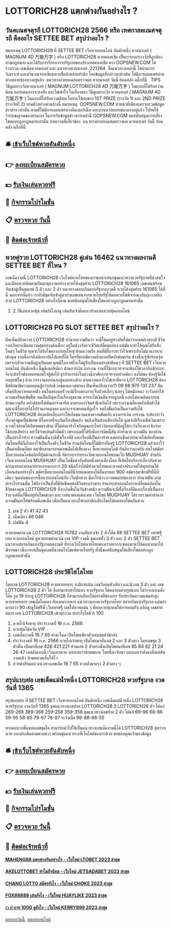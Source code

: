 # LOTTORICH28 แตกต่างกันอย่างไร ?
## วันคเณศจตุรถี LOTTORICH28 2566 หรือ เทศกาลคเณศจตุรถี คืออะไร SETTEE BET สรุปว่าอะไร ?
หมายเหตุ LOTTORICH28 ที่ SETTEE BET เว็บหวยออนไลน์ อันดับหนึ่ง หวยมาเลย์ ( MAGNUM 4D 万能万字 ) หรือ LOTTORICH28 หวยมาเลเซีย เป็นการออกรางวัลที่ถูกต้องตามกฎหมาย และได้รับการรับรองจากรัฐบาลของประเทศมาเลเชีย
ทาง OOPSNEW.COM ได้รวบรวม เลขเด็ดหวยมาเลย์ และ แนวทางหวยมาเลย์  221264  ซึ่งแนวทางเหล่านี้ ได้ผ่านการวิเคราะห์ และคำนวณจากเซียนหวยชื่อดังหลายสำนัก โดยข้อมูลที่กล่าวมาข่างต้น ได้มีการเผยแพร่ผ่านทางหลายช่องทางอยู่แล้ว
 แนวทางถ่ายทอดสดตรวจผล หวยมาเลย์ วันนี้ ย้อนหลัง คลิ๊กที่นี่  
TIPS  วิธีดูผลรางวัลหวยมาเลย์ ( MAGNUM LOTTORICH28 4D 万能万字 ) ในแบบที่ได้รับความนิยม
หลายคนอาจจะสงสัย และไม่เข้าใจ ในเรื่องของ วิธีดูผลรางวัล หวยมาเลย์ ( MAGNUM 4D 万能万字 ) ในแบบที่ได้รับความนิยม โดยจะใช้ผลของ 1ST PRIZE (รางวัล 1) และ 2ND PRIZE (รางวัลที่ 2) ตามตัวอย่างด่านล่างนี้
หมายเหตุ  OOPSNEW.COM ทำหน้าที่เพียงแค่รวบรวมข้อมูล ข่าวสาร เท่านั้น ตามที่ได้มีการเผยแพร่ทางอินเตอร์เน็ท และผ่านทางหลายช่องทางอยู่แล้ว โปรดใช้วิจารณญาณของท่านเอง ในการรับข้อมูลข่าวสารเหล่านี้ OOPSNEW.COM ขอสนับสนุนการเสี่ยงโชคแบบถูกกฎหมายเท่านั้น
บทความที่เกี่ยวข้อง
 แนวทางถ่ายทอดสดตรวจผล หวยมาเลย์ วันนี้ ย้อนหลัง คลิ๊กที่นี่  

## 🛎 [เข้าเว็บไซต์หวยอันดับหนึ่ง](https://bit.ly/3BG5bNw)
## 👉 [ลงทะเบียนสมัครหวย](https://bit.ly/3BG5bNw)
## 💵 [รับเงินเล่นหวยฟรี](https://bit.ly/3C3mvgS)
## 👑 [กิจกรรมโปรโมชั่น](https://bit.ly/3C3mvgS)
## 📋 [ตรวจหวย วันนี้](https://bit.ly/3C3mvgS)
## 📱 [ติดต่อเจ้าหน้าที่](https://bit.ly/3C3mvgS)

## หวยคู่รวย LOTTORICH28 คู่เด่น 16462 แนวทางผลงานดี SETTEE BET ที่ไหน ?
เลขเด็ดงวดนี้ LOTTORICH28 เว็บไซต์หวยไทยของเราขอนำเสนอชุดแนวทางหวยรัฐบาลที่น่าสนใจ และมีคอหวยติดตามกันมาทุกงวดอย่าง หวยโค้งสุดท้าย LOTTORICH28 161065 เลขเด่นพร้อมจับเข้าคู่เป็นชุดเลข 3 ตัว และ 2 ตัว แนวทางสลากกินแบ่งรัฐบาลงวดนี้ หวยโค้งสุดท้าย 161065 ได้ที่นี่ นอกจากนี้แล้ว เรายังมีชุดจับเข้าคู่ตารางเลขเด่นจากหวยไทยรัฐให้คอหวยได้พิจารณากันทุกงวดอีกด้วย LOTTORICH28 อย่างไรก็ตาม ขอสนับสนุนให้เสี่ยงโชคอย่างถูกกฎหมายเท่านั้น
1. 2.วิธีเล่นหวยหุ้น เล่นยังไงมาดู เล่นกับเจ้ามือแถวบ้านเล่นหวยหุ้นออนไลน์

## LOTTORICH28 PG SLOT SETTEE BET สรุปว่าอะไร ?
ฝันเห็นปลิงควาย LOTTORICH28 ทำนายความฝันว่า จะมีโชคอยู่ทางทิศใต้มาจากคนผิวสองสี ชีวิตราบเรียบจะมีแต่ความสุขอย่างต่อเนื่อง อยู่ในช่วงจังหวะชีวิตเปลี่ยนแปลง แต่มันจะทำให้คุณได้รับสิ่งใหม่ๆ ในชีวิต คุณจะได้รับโชคลาภก้อนใหญ่
ด้านความรัก คนที่มีกิ๊กจงระวังไว้เพราะอีกไม่นานงานจะเข้าคุณ งานนี้อาจถึงเลิกลากันไปเลยก็ได้ ใครที่ชอบมีความรักแบบปิดบังซ่อนเร้น ช่วงนี้จะรู้สึกร้อนรุ่ม เพราะกลัวความลับถูกเปิดเผย คุณมีโอกาสที่จะได้คู่รักเป็นคนต่างชาติคนๆ ที่ SETTEE BET เว็บหวยออนไลน์ อันดับหนึ่ง นี้ดูดีเลยทีเดียว
ด้านการเงิน การงาน งานที่ใช้การเจรจาจะต้องใช้เวลาอีกซักระยะ จึงจะสำเร็จต้องอดทนอดใจสู้ต่อไป ธุรกิจการค้าในช่วงนี้อาศัยการเจรจาอย่างเดียว คงไม่พอ ต้องรู้จักใช้กลยุทธ์อื่นๆ ด้วย การงานออกนอกลู่นอกทางบ้าง ขาดความเอาใจใส่เท่าที่ควร LOTTORICH28 ต้องมีสติสมาธิความอดทนสู้กว่าปกติ
เลขมงคล เด่นรอง ฝันเห็นปลิงควาย11 09 68 975 131 237
ฝันเห็นปลิงควายหลายตัว คนในครอบครัวจะมีเรื่องของการเจ็บป่วยเล็กๆ น้อยๆ ไม่หนักหนา ระวังอย่าให้ความเครียดเพิ่มขึ้น จนเป็นปัญหาในเรื่องสุขภาพ อาจจะได้เงินคืนจากลูกหนี้ แบบไม่คาดคิดมาก่อน
ด้านความรัก อย่าปล่อยให้ตัณหาราคจริต มาครอบงำจิตสำนึกเกินไป เพราะอาจเพลี่ยงพล้ำเสียตัวได้ คุณจะมีโอกาสได้ไปร่วมงานมงคล และอาจจะพบคนที่ถูกใจ จนถึงขั้นเกิดเป็นความรักได้ LOTTORICH28 ต้องหลีกเลี่ยงอย่าให้เกิดชนวนแห่งความขัดแย้ง
ดวงการเงิน การงาน จะต้องระวังเรื่องคำพูดเป็นพิเศษ มีโอกาสที่จะเกิดเรื่องขัดแย้ง จนถึงเป็นปากเสียงกันได้ คุณจะมีเรื่องเสียเงินเพราะความใจอ่อนให้กับเพศตรงข้าม ที่ไม่ค่อยจริงใจกับคุณเท่าไหร่ เงินทองที่มีอยู่ให้ระวังเรื่องการจับจ่ายใช้สอยเสียบ้าง อย่าใช้จ่ายเกินตัวลืมตัว เพราะผลที่ได้รับคือการมีหนี้สิน
คำทำนาย ความฝัน ของท่านเป็นอย่างไรบ้าง ความฝันนั้นจะมีทั้งเรื่องที่ดี และเรื่องที่เป็นลางร้าย แต่อย่าเชื่อคำทำนายไปเสียทั้งหมด อันไหนที่ดีก็เก็บเอาไว้เป็นเรื่องดีๆ ในชีวิต ส่วนอันไหนที่ไม่ดีเราก็แค่รู้ LOTTORICH28 แล้วเอาไว้เป็นคำเตือนก็พอ สมาชิกสามารถจดเลขเด็ดไปเสี่ยงดวง ซื้อหวยออนไลน์ กันดีกว่านะครับ
สนใจสมัครซื้อหวยออนไลน์คลิกที่ปุ่มด้านล่างนี้
อัตราการจ่ายรางวัลหวยออนไลน์บนเว็บ MUGHUAY
สำหรับเว็บหวยออนไลน์ MUGHUAY เป็นเว็บชั้นนำอับดับหนึ่งของเมืองไทย ที่เปิดให้บริการเกี่ยวกับหวยมากมายหลายหลายรายการมากกว่า 20 ชนิดก็ว่าได้มีท้งหวยไทยและหวยต่างประเทศให้ทุกท่านได้เลือกเล่นอย่างจุใจ สมัครซื้อหวยออนไลน์ที่นี่จ่ายแพงแทงไม่อั้นบาทละ 900 สมัครสมาชิกฟรีที่นี่ที่เดียว
จุดเด่นของการซื้อหวยออนไลน์กับ เว็บมักหวย มีอะไรบ้าง
ความหมายของการ ทำนายฝัน ตามตำราโบราณนั้น ได้ถือว่าเป็นสิ่งที่มีอิทธิพลต่อชีวิตของเรามาก สามารถบ่งบอกถึงการเปลี่ยนแปลงในชีวิตของคุณ LOTTORICH28 ที่จะเกิดขึ้นในวันข้างหน้า ความฝันจะมีทั้งเรื่องที่ดีและเรื่องที่เป็นลางร้าย แต่นั้นก็ขึ้นอยู่กับโชคชะตา และวาสนาของแต่ละคน เว็บไซต์ MUGHUAY ได้รวบรวมคำทำนายความฝันมาให้พร้อมตีเลขเด็ด เพื่อเป็นแนวทางให้เหล่านักเสี่ยงโชคได้ทดสอบโชคกันด้วย
1. เลข 2 ตัว 41 42 43
2. เม็ดเดียว 46 046
3. เลขฟัน 4

หวยเทพคำนวณ LOTTORICH28 15762 งวดที่แล้วเข้า 2 ตัวโต๊ด 68 SETTEE BET เศรษฐีเบท หวยออนไลน์ ดูหวยเทพคำนวณ เลข VIP งวดนี้ ชุดเลขทั้ง 3 ตัว และ 2 ตัว SETTEE BET แนวทางสลากกินแบ่งรัฐบาลผลงานดี ที่ทางเว็บไซต์หวยไทยของเราอยากจะขอแนะนำให้คอหวยนำไปพิจารณา เนื่องจากเป็นชุดเลขที่น่าสนใจไม่แพ้หวยไทยรัฐ ทั้งนี้ขอสนับสนุนให้เสี่ยงโชคอย่างถูกกฎหมายเท่านั้น

## LOTTORICH28 ประวัติไฮโลไทย
โดยเลข LOTTORICH28 หวยสายทหาร จะมีการเน้น เลขวิ่งบนตัวเดียว และมี เลข 3 ตัว และ เลข LOTTORICH28 2 ตัว ให้ ซึ่งสามารถทำไปแทง หวยรัฐบาล ได้หลากหลายรูปแบบ ไม่ว่าจะแทงเต็ง โต๊ด รูด 19 ประตู LOTTORICH28 ก็สามารถเลือกได้อย่างที่ต้องการ รับประกันคาวมแม่นยำสูง
หวยสายทหาร เลขเด็ดใบแดง ลับเฉพาะทหาร แนวทางแทงหวยรัฐบาลไทย สลากกินแบ่งรัฐบาล แม่นยำมากกว่า 90 เข้าดูได้ฟรีที่ เว็บเศรษฐี เลขใบ้หวยแม่น ๆ ที่คอหวยทุกคนให้การยอมรับ คลิกดู เลขสายทหาร เลย LOTTORICH28 เข้าทุกงวด ทำกำไรได้ชัวร์ 100
1. หวยไก่เจ้าพายุ ประจำงวดที่ 16 ก.ค. 2566
2. หวยหุ้นไต้หวัน VIP
3. เลขเด็ดงวดนี้ 16 7 65 คำชะโนด เปิดโพยเขียวตัวเด่นชนสำนักดัง
4. ประจำงวดที่ 16 ก.ค. 2566 หวยไก่เจ้าพายุ เปิดโพยมาทั้งเลข 2 และ 3 ตัวตรง โดยเลขชุด 3 ตัวนั้น เปิดมาที่เลข 428 421 221 ส่วนเลข 2 ตัวตรงนั้นเปิดโพยมาที่เลข 85 84 82 21 24 26 47 เลขดังแบบนี้ เว็บแทงหวย บอกเลยว่าห้ามพลาด โพยนี้น่าจับตา บอกเลยว่าดังมาตั้งแต่ต้นงวดแล้ว ห้ามพลาดเก็บให้ไว
5. หวยม้าสีหมอก แนวทางเลขเด็ด 16 7 65 หวยดังมาแรง 2 ตัวตรง ๆ

## สรุปแบบย่อ เลขเด็ดแม่น้ำหนึ่ง LOTTORICH28 หวยรัฐบาล งวดวันที่ 1365
สรุปแบบย่อ ที่ SETTEE BET เว็บหวยออนไลน์ อันดับหนึ่ง เลขเด็ดแม่น้ำหนึ่ง LOTTORICH28 หวยรัฐบาล งวดวันที่ 1365 ชุดแนวทางเลขท้าย LOTTORICH28 3 LOTTORICH28 ตัว ได้แก่
269-268
369-368
259-258
359-358
ชุดแนวทางเลขท้าย 2 ตัว ได้แก่
69-96
68-86
59-95
58-85
79-97
78-87
ระวังเบิ้ล 99-88-66-55

หากคอหวยชื่นชอบเลขชุดใด สามารถนำไปใช้เป็นแนวทางเลขเด็ดงวดนี้ได้ LOTTORICH28 ลุ้นรวยหวย และฝากติดตามหวยลาว พร้อมชุดแนวทางที่เว็บไซต์ของเราด้วย
ขอขอบคุณเจ้าของข้อมูล

## 🛎 [เข้าเว็บไซต์หวยอันดับหนึ่ง](https://bit.ly/3BG5bNw)
## 👉 [ลงทะเบียนสมัครหวย](https://bit.ly/3BG5bNw)
## 💵 [รับเงินเล่นหวยฟรี](https://bit.ly/3C3mvgS)
## 👑 [กิจกรรมโปรโมชั่น](https://bit.ly/3C3mvgS)
## 📋 [ตรวจหวย วันนี้](https://bit.ly/3C3mvgS)
## 📱 [ติดต่อเจ้าหน้าที่](https://bit.ly/3C3mvgS)

#### [MAHENG88 แตกต่างกันอย่างไร - เว็บใหม่ LTOBET 2023 ล่าสุด](https://atom.io/themes/maheng88%20แตกต่างกันอย่างไร%20-%20เว็บใหม่%20ltobet%202023%20ล่าสุด)
#### [AKELOTTOBET ทำไมถึงนิยม - เว็บใหม่ JETSADABET 2023 ล่าสุด](https://atom.io/themes/akelottobet%20ทำไมถึงนิยม%20-%20เว็บใหม่%20jetsadabet%202023%20ล่าสุด)
#### [CHANG LOTTO สมัครยังไง - เว็บใหม่ CHOKE 2023 ล่าสุด](https://atom.io/themes/chang%20lotto%20สมัครยังไง%20-%20เว็บใหม่%20choke%202023%20ล่าสุด)
#### [FOX88888 เล่นยังไง - เว็บใหม่ HUAYLIKE 2023 ล่าสุด](https://atom.io/themes/fox88888%20เล่นยังไง%20-%20เว็บใหม่%20huaylike%202023%20ล่าสุด)
#### [เว ป บาท 1000 ดูยังไง - เว็บใหม่ KERRY899 2023 ล่าสุด](https://atom.io/themes/เว%20ป%20บาท%201000%20ดูยังไง%20-%20เว็บใหม่%20kerry899%202023%20ล่าสุด)

[ผลบอลวันนี้](https://siamsport.tv "ผลบอลวันนี้"), [ดูบอลออนไลน์](https://siamsport.tv/ดูบอลสด "ดูบอลออนไลน์")